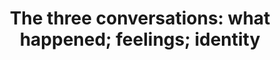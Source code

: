 ---
title: "The three conversations: what happened; feelings; identity"
tags: human brave resilience conflict
---
